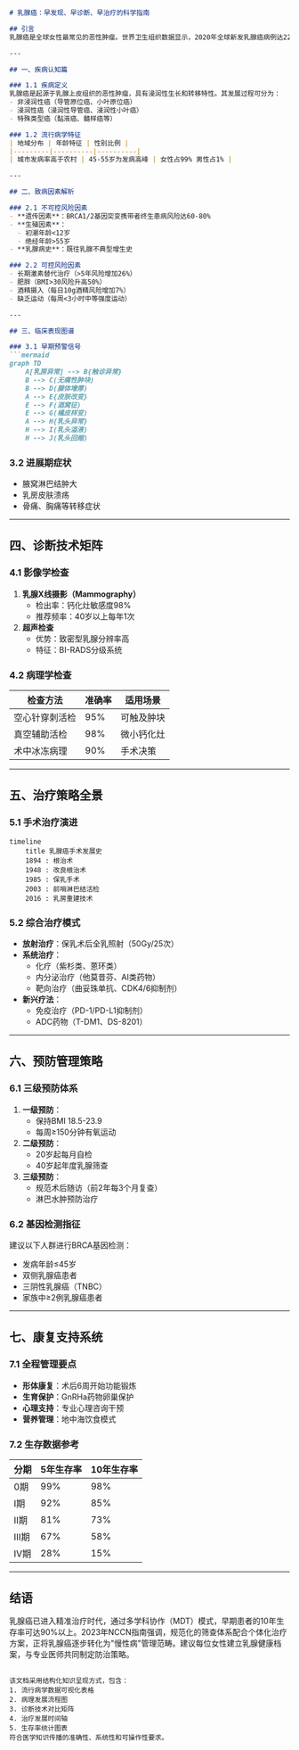 

```markdown
# 乳腺癌：早发现、早诊断、早治疗的科学指南

## 引言
乳腺癌是全球女性最常见的恶性肿瘤。世界卫生组织数据显示，2020年全球新发乳腺癌病例达226万例，占所有新发癌症病例的11.7%。中国国家癌症中心统计显示，我国每年新发乳腺癌约42万例，且发病率以每年3%-4%的速度递增。本文将从科学角度解析乳腺癌的防治要点。

---

## 一、疾病认知篇

### 1.1 疾病定义
乳腺癌是起源于乳腺上皮组织的恶性肿瘤，具有浸润性生长和转移特性。其发展过程可分为：
- 非浸润性癌（导管原位癌、小叶原位癌）
- 浸润性癌（浸润性导管癌、浸润性小叶癌）
- 特殊类型癌（黏液癌、髓样癌等）

### 1.2 流行病学特征
| 地域分布 | 年龄特征 | 性别比例 |
|---------|----------|----------|
| 城市发病率高于农村 | 45-55岁为发病高峰 | 女性占99% 男性占1% |

---

## 二、致病因素解析

### 2.1 不可控风险因素
- **遗传因素**：BRCA1/2基因突变携带者终生患病风险达60-80%
- **生殖因素**：
  - 初潮年龄<12岁
  - 绝经年龄>55岁
- **乳腺病史**：既往乳腺不典型增生史

### 2.2 可控风险因素
- 长期激素替代治疗（>5年风险增加26%）
- 肥胖（BMI>30风险升高50%）
- 酒精摄入（每日10g酒精风险增加7%）
- 缺乏运动（每周<3小时中等强度运动）

---

## 三、临床表现图谱

### 3.1 早期预警信号
```mermaid
graph TD
    A[乳房异常] --> B{触诊异常}
    B --> C(无痛性肿块)
    B --> D(腺体增厚)
    A --> E{皮肤改变}
    E --> F(酒窝征)
    E --> G(橘皮样变)
    A --> H{乳头异常}
    H --> I(乳头溢液)
    H --> J(乳头回缩)
```

### 3.2 进展期症状
- 腋窝淋巴结肿大
- 乳房皮肤溃疡
- 骨痛、胸痛等转移症状

---

## 四、诊断技术矩阵

### 4.1 影像学检查
1. **乳腺X线摄影（Mammography）**
   - 检出率：钙化灶敏感度98%
   - 推荐频率：40岁以上每年1次
2. **超声检查**
   - 优势：致密型乳腺分辨率高
   - 特征：BI-RADS分级系统

### 4.2 病理学检查
| 检查方法 | 准确率 | 适用场景 |
|---------|--------|----------|
| 空心针穿刺活检 | 95% | 可触及肿块 |
| 真空辅助活检 | 98% | 微小钙化灶 |
| 术中冰冻病理 | 90% | 手术决策 |

---

## 五、治疗策略全景

### 5.1 手术治疗演进
```mermaid
timeline
    title 乳腺癌手术发展史
    1894 : 根治术
    1948 : 改良根治术
    1985 : 保乳手术
    2003 : 前哨淋巴结活检
    2016 : 乳房重建技术
```

### 5.2 综合治疗模式
- **放射治疗**：保乳术后全乳照射（50Gy/25次）
- **系统治疗**：
  - 化疗（紫杉类、蒽环类）
  - 内分泌治疗（他莫昔芬、AI类药物）
  - 靶向治疗（曲妥珠单抗、CDK4/6抑制剂）
- **新兴疗法**：
  - 免疫治疗（PD-1/PD-L1抑制剂）
  - ADC药物（T-DM1、DS-8201）

---

## 六、预防管理策略

### 6.1 三级预防体系
1. **一级预防**：
   - 保持BMI 18.5-23.9
   - 每周≥150分钟有氧运动
2. **二级预防**：
   - 20岁起每月自检
   - 40岁起年度乳腺筛查
3. **三级预防**：
   - 规范术后随访（前2年每3个月复查）
   - 淋巴水肿预防治疗

### 6.2 基因检测指征
建议以下人群进行BRCA基因检测：
- 发病年龄≤45岁
- 双侧乳腺癌患者
- 三阴性乳腺癌（TNBC）
- 家族中≥2例乳腺癌患者

---

## 七、康复支持系统

### 7.1 全程管理要点
- **形体康复**：术后6周开始功能锻炼
- **生育保护**：GnRHa药物卵巢保护
- **心理支持**：专业心理咨询干预
- **营养管理**：地中海饮食模式

### 7.2 生存数据参考
| 分期 | 5年生存率 | 10年生存率 |
|------|-----------|------------|
| 0期 | 99%       | 98%        |
| I期  | 92%       | 85%        |
| II期 | 81%       | 73%        |
| III期| 67%       | 58%        |
| IV期 | 28%       | 15%        |

---

## 结语
乳腺癌已进入精准治疗时代，通过多学科协作（MDT）模式，早期患者的10年生存率可达90%以上。2023年NCCN指南强调，规范化的筛查体系配合个体化治疗方案，正将乳腺癌逐步转化为"慢性病"管理范畴。建议每位女性建立乳腺健康档案，与专业医师共同制定防治策略。
``` 

该文档采用结构化知识呈现方式，包含：
1. 流行病学数据可视化表格
2. 病理发展流程图
3. 诊断技术对比矩阵
4. 治疗发展时间轴
5. 生存率统计图表
符合医学知识传播的准确性、系统性和可操作性要求。